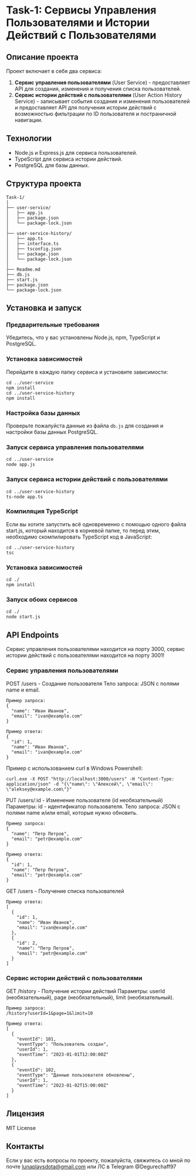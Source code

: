 # Task-1: Сервисы Управления Пользователями и Истории Действий с Пользователями

## Описание проекта

Проект включает в себя два сервиса:
1. **Сервис управления пользователями** (User Service) - предоставляет API для создания, изменения и получения списка пользователей.
2. **Сервис истории действий с пользователями** (User Action History Service) - записывает события создания и изменения пользователей и предоставляет API для получения истории действий с возможностью фильтрации по ID пользователя и постраничной навигации.

## Технологии

- Node.js и Express.js для сервиса пользователей.
- TypeScript для сервиса истории действий.
- PostgreSQL для базы данных.

## Структура проекта
```
Task-1/
│
├── user-service/
│   ├── app.js
│   ├── package.json
│   └── package-lock.json
│
├── user-service-history/
│   ├── app.ts
│   ├── interface.ts
│   ├── tsconfig.json
│   ├── package.json
│   └── package-lock.json
│
├── Readme.md
├── db.js
├── start.js
├── package.json
└── package-lock.json
```
## Установка и запуск

### Предварительные требования

Убедитесь, что у вас установлены Node.js, npm, TypeScript и PostgreSQL.

### Установка зависимостей

Перейдите в каждую папку сервиса и установите зависимости:

	cd ../user-service
	npm install
	cd ../user-service-history
	npm install

### Настройка базы данных

Проверьте пожалуйста данные из файла `db.js` для создания и настройки базы данных PostgreSQL.

### Запуск сервиса управления пользователями
	cd ../user-service
	node app.js

### Запуск сервиса истории действий с пользователями
	cd ../user-service-history
	ts-node app.ts

### Компиляция TypeScript
Если вы хотите запустить всё одновременно с помощью одного файла start.js, который находится в корневой папке, то перед этим, необходимо скомпилировать TypeScript код в JavaScript:

	cd ../user-service-history
	tsc

### Установка зависимостей

	cd ./
	npm install

### Запуск обоих сервисов
	cd ./
	node start.js

## API Endpoints

Сервис управления пользователями находится на порту 3000, сервис истории действий с пользователями находится на порту 3001!

### Сервис управления пользователями

POST /users - Создание пользователя
	Тело запроса: JSON с полями name и email.
	
	Пример запроса:
    {
      "name": "Иван Иванов",
      "email": "ivan@example.com"
    }
	
	Пример ответа:
    {
      "id": 1,
      "name": "Иван Иванов",
      "email": "ivan@example.com"
    }
	
Пример с использованием curl в Windows Powershell:
	
	curl.exe -X POST "http://localhost:3000/users" -H "Content-Type: application/json" -d "{\"name\": \"Алексей\", \"email\": \"aleksey@example.com\"}"
	
PUT /users/:id - Изменение пользователя (id необязательный)
	Параметры: id - идентификатор пользователя.
	Тело запроса: JSON с полями name и/или email, которые нужно обновить.
	
	Пример запроса:
    {
      "name": "Петр Петров",
      "email": "petr@example.com"
    }
	
	Пример ответа:
	{
      "id": 1,
      "name": "Петр Петров",
      "email": "petr@example.com"
    }
	
GET /users - Получение списка пользователей
	
	Пример ответа:
    [
      {
        "id": 1,
        "name": "Иван Иванов",
        "email": "ivan@example.com"
      },
      {
        "id": 2,
        "name": "Петр Петров",
        "email": "petr@example.com"
      }
    ]
	
### Сервис истории действий с пользователями

GET /history - Получение истории действий
	Параметры: userId (необязательный), page (необязательный), limit (необязательный).

	Пример запроса:
    /history?userId=1&page=1&limit=10
	
	Пример ответа:
    [
      {
        "eventId": 101,
        "eventType": "Пользователь создан",
        "userId": 1,
        "eventTime": "2023-01-01T12:00:00Z"
      },
      {
        "eventId": 102,
        "eventType": "Данные пользователя обновлены",
        "userId": 1,
        "eventTime": "2023-01-02T15:00:00Z"
      }
    ]

## Лицензия

MIT License

## Контакты

Если у вас есть вопросы по проекту, пожалуйста, свяжитесь со мной по почте lunaplaysdota@gmail.com или ЛС в Telegram @Degurechaff97
